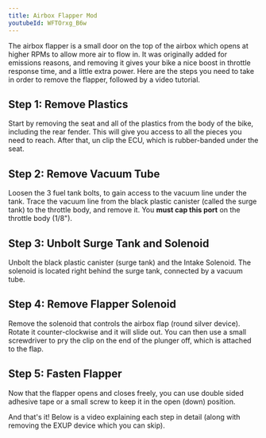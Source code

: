 ```yaml
---
title: Airbox Flapper Mod
youtubeId: WFTOrxg_B6w
---
```


The airbox flapper is a small door on the top of the airbox which opens at higher RPMs to allow more air to flow in. It was originally added for emissions reasons, and removing it gives your bike a nice boost in throttle response time, and a little extra power. Here are the steps you need to take in order to remove the flapper, followed by a video tutorial.

## Step 1: Remove Plastics

Start by removing the seat and all of the plastics from the body of the bike, including the rear fender. This will give you access to all the pieces you need to reach. After that, un clip the ECU, which is rubber-banded under the seat.

## Step 2: Remove Vacuum Tube

Loosen the 3 fuel tank bolts, to gain access to the vacuum line under the tank. Trace the vacuum line from the black plastic canister (called the surge tank) to the throttle body, and remove it. You **must cap this port** on the throttle body (1/8").

## Step 3: Unbolt Surge Tank and Solenoid

Unbolt the black plastic canister (surge tank) and the Intake Solenoid. The solenoid is located right behind the surge tank, connected by a vacuum tube.

## Step 4: Remove Flapper Solenoid

Remove the solenoid that controls the airbox flap (round silver device). Rotate it counter-clockwise and it will slide out. You can then use a small screwdriver to pry the clip on the end of the plunger off, which is attached to the flap.

## Step 5: Fasten Flapper

Now that the flapper opens and closes freely, you can use double sided adhesive tape or a small screw to keep it in the open (down) position.


And that's it! Below is a video explaining each step in detail (along with removing the EXUP device which you can skip).

